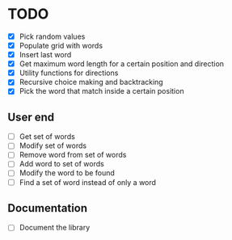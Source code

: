 # TODO

-   [x] Pick random values
-   [x] Populate grid with words
-   [x] Insert last word
-   [x] Get maximum word length for a certain position and direction
-   [x] Utility functions for directions
-   [x] Recursive choice making and backtracking
-   [x] Pick the word that match inside a certain position

## User end

-   [ ] Get set of words
-   [ ] Modify set of words
-   [ ] Remove word from set of words
-   [ ] Add word to set of words
-   [ ] Modify the word to be found
-   [ ] Find a set of word instead of only a word

## Documentation

-   [ ] Document the library
